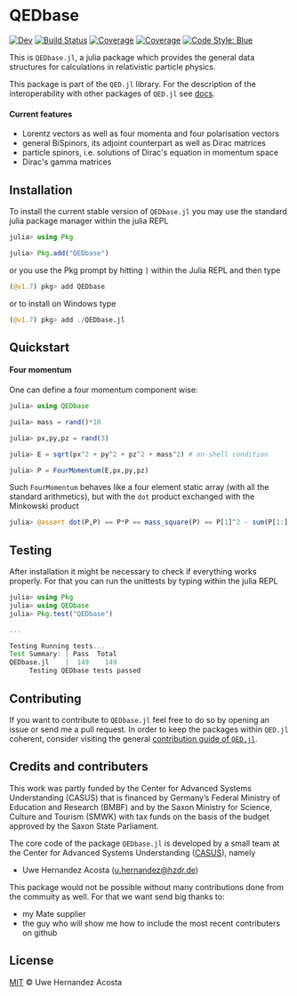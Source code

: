 # QEDbase

[![Dev](https://img.shields.io/badge/docs-dev-blue.svg)](https://hernan68.gitlab.io/QEDbase.jl/dev)
[![Build Status](https://gitlab.hzdr.de/hernan68/QEDbase.jl/badges/main/pipeline.svg)](https://gitlab.hzdr.de/hernan68/QEDbase.jl/pipelines)
[![Coverage](https://gitlab.hzdr.de/hernan68/QEDbase.jl/badges/main/coverage.svg)](https://gitlab.hzdr.de/hernan68/QEDbase.jl/commits/main)
[![Coverage](https://codecov.io/gh/hernan68/QEDbase.jl/branch/main/graph/badge.svg)](https://codecov.io/gh/hernan68/QEDbase.jl)
[![Code Style: Blue](https://img.shields.io/badge/code%20style-blue-4495d1.svg)](https://github.com/invenia/BlueStyle)

This is `QEDbase.jl`, a julia package which provides the general data structures for calculations in relativistic particle physics.

This package is part of the `QED.jl` library. For the description of the interoperability with other packages of `QED.jl` see [docs](www.docs-to-qed.jl).


#### Current features
- Lorentz vectors as well as  four momenta and four polarisation vectors
- general BiSpinors, its adjoint counterpart as well as Dirac matrices
- particle spinors, i.e. solutions of Dirac's equation in momentum space
- Dirac's gamma matrices

## Installation
To install the current stable version of `QEDbase.jl` you may use the standard julia package manager within the julia REPL

```julia
julia> using Pkg

julia> Pkg.add("QEDbase")
```
or you use the Pkg prompt by hitting `]` within the Julia REPL and then type

```julia
(@v1.7) pkg> add QEDbase
```

or to install on Windows type

```julia
(@v1.7) pkg> add ./QEDbase.jl
```

## Quickstart
#### Four momentum
One can define a four momentum component wise:

```julia
julia> using QEDbase

juila> mass = rand()*10

julia> px,py,pz = rand(3)

julia> E = sqrt(px^2 + py^2 + pz^2 + mass^2) # on-shell condition

julia> P = FourMomentum(E,px,py,pz)
```
Such `FourMomentum` behaves like a four element static array (with all the standard arithmetics), but with the `dot` product exchanged with the Minkowski product
```julia
julia> @assert dot(P,P) == P*P == mass_square(P) == P[1]^2 - sum(P[1:].^2)
```
## Testing
After installation it might be necessary to check if everything works properly. For that you can run the unittests by typing within the julia REPL

```julia
julia> using Pkg
julia> using QEDbase
julia> Pkg.test("QEDbase")

...

Testing Running tests...
Test Summary: | Pass  Total
QEDbase.jl    |  149    149
     Testing QEDbase tests passed
```

## Contributing
If you want to contribute to `QEDbase.jl` feel free to do so by opening an issue or send me a pull request. In order to keep the packages within `QED.jl` coherent, consider visiting the general [contribution guide of `QED.jl`](www.contribution-of-qed.jl).

## Credits and contributers
This work was partly funded by the Center for Advanced Systems Understanding (CASUS) that is financed by Germany’s Federal Ministry of Education and Research (BMBF) and by the Saxon Ministry for Science, Culture and Tourism (SMWK) with tax funds on the basis of the budget approved by the Saxon State Parliament.

The core code of the package `QEDbase.jl` is developed by a small team at the Center for Advanced Systems Understanding ([CASUS](https://www.casus.science)), namely

- Uwe Hernandez Acosta (u.hernandez@hzdr.de)

This package would not be possible without many contributions done from the commuity as well. For that we want send big thanks to:

- my Mate supplier
- the guy who will show me how to include the most recent contributers on github

## License

[MIT](LICENSE) © Uwe Hernandez Acosta